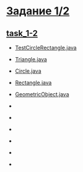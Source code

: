 # [Задание 1/2](https://github.com/Derev005/Java/blob/main/prac_7/task_1-2.md)
## [task_1-2](https://github.com/Derev005/Java/tree/main/prac_7/task_1-2)
 - [TestCircleRectangle.java](https://github.com/Derev005/Java/blob/main/prac_7/task_1-2/TestCircleRectangle.java)
 - [Triangle.java](https://github.com/Derev005/Java/blob/main/prac_7/task_1-2/Triangle.java)
 - [Circle.java](https://github.com/Derev005/Java/blob/main/prac_7/task_1-2/Circle.java)
 - [Rectangle.java](https://github.com/Derev005/Java/blob/main/prac_7/task_1-2/Rectangle.java)
 - [GeometricObject.java](https://github.com/Derev005/Java/blob/main/prac_7/task_1-2/GeometricObject.java)

 - []()
 - []()
 - []()
 - []()
 - []()
 - []()

